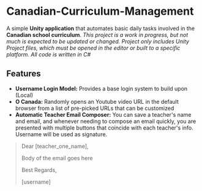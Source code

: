 # Canadian-Curriculum-Management
A simple **Unity application** that automates basic daily tasks involved in the **Canadian school curriculum**. *This project is a work in progress, but not much is expected to be updated or changed. Project only includes Unity Project files, which must be opened in the editor or built to a specific platform. All code is written in C#*

## Features

- **Username Login Model:** Provides a base login system to build upon (Local)
- **O Canada:** Randomly opens an Youtube video URL in the default browser from a list of pre-picked URLs that can be customized
- **Automatic Teacher Email Composer:** You can save a teacher's name and email, and whenever needing to compose an email quickly, you are presented with multiple buttons that coincide with each teacher's info. Username will be used as signature.

> Dear [teacher_one_name],
>
> Body of the email goes here
>
> Best Regards,
>
> [username]
